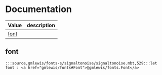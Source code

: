 # Documentation
|Value|description|
|---|---|
|[font](#font)||

## font

```moonbit
:::source,gmlewis/fonts-s/signaltonoise/signaltonoise.mbt,529:::let font : <a href="gmlewis/fonts#Font">@gmlewis/fonts.Font</a>
```

